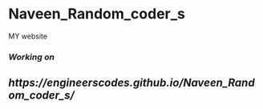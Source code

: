 # Naveen_Random_coder_s
 MY website
 <h3><i> Working on </i></h3>
 
 <h2><b><i>https://engineerscodes.github.io/Naveen_Random_coder_s/</i></b></h2>
